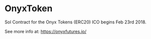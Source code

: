 # OnyxToken
Sol Contract for the Onyx Tokens (ERC20) ICO begins Feb 23rd 2018.

See more info at: https://onyxfutures.io/
